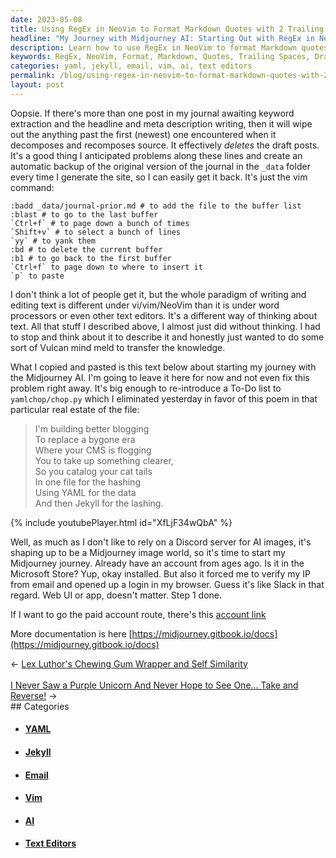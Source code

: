 ```yaml
---
date: 2023-05-08
title: Using RegEx in NeoVim to Format Markdown Quotes with 2 Trailing Spaces
headline: "My Journey with Midjourney AI: Starting Out with RegEx in NeoVim"
description: Learn how to use RegEx in NeoVim to format Markdown quotes with 2 trailing spaces. I describe the process of using Vim commands to back up my journal and the paradigm of writing and editing text with vi/vim/NeoVim. I also discuss my journey with the Midjourney AI, including the Microsoft Store installation, the paid account link, and the documentation link.
keywords: RegEx, NeoVim, Format, Markdown, Quotes, Trailing Spaces, Draft Posts, Backup, Vim, Command, Paradigm, Writing, Editing, Text, Word Processors, Text Editors, Thinking, Source, Decompose, Reconstruct, Automate, Journal, YAML, Jekyll, Lashing, Discord, Server, AI, Images, Microsoft Store, IP, Email, Login, Browser, Web UI, App, Paid Account, Documentation,
categories: yaml, jekyll, email, vim, ai, text editors
permalink: /blog/using-regex-in-neovim-to-format-markdown-quotes-with-2-trailing-spaces/
layout: post
---
```



Oopsie. If there's more than one post in my journal awaiting keyword extraction
and the headline and meta description writing, then it will wipe out the
anything past the first (newest) one encountered when it decomposes and
recomposes source. It effectively *deletes* the draft posts. It's a good thing
I anticipated problems along these lines and create an automatic backup of the
original version of the journal in the `_data` folder every time I generate the
site, so I can easily get it back. It's just the vim command:

```vim
:badd _data/journal-prior.md # to add the file to the buffer list
:blast # to go to the last buffer
`Ctrl+f` # to page down a bunch of times
`Shift+v` # to select a bunch of lines
`yy` # to yank them
:bd # to delete the current buffer
:b1 # to go back to the first buffer
`Ctrl+f` to page down to where to insert it
`p` to paste
```

I don't think a lot of people get it, but the whole paradigm of writing and
editing text is different under vi/vim/NeoVim than it is under word processors
or even other text editors. It's a different way of thinking about text. All
that stuff I described above, I almost just did without thinking. I had to stop
and think about it to describe it and honestly just wanted to do some sort of
Vulcan mind meld to transfer the knowledge.

What I copied and pasted is this text below about starting my journey with the
Midjourney AI. I'm going to leave it here for now and not even fix this problem
right away. It's big enough to re-introduce a To-Do list to `yamlchop/chop.py`
which I eliminated yesterday in favor of this poem in that particular real
estate of the file:


> I'm building better blogging  
> To replace a bygone era  
> Where your CMS is flogging  
> You to take up something clearer,  
> So you catalog your cat tails  
> In one file for the hashing  
> Using YAML for the data  
> And then Jekyll for the lashing.  

{% include youtubePlayer.html id="XfLjF34wQbA" %}

Well, as much as I don't like to rely on a Discord server for AI images, it's
shaping up to be a Midjourney image world, so it's time to start my Midjourney
journey. Already have an account from ages ago. Is it in the Microsoft Store?
Yup, okay installed. But also it forced me to verify my IP from email and
opened up a login in my browser. Guess it's like Slack in that regard. Web UI
or app, doesn't matter. Step 1 done.

If I want to go the paid account route, there's this [account link](https://www.midjourney.com/account)

More documentation is here [https://midjourney.gitbook.io/docs](https://midjourney.gitbook.io/docs)










































<div class="arrow-links"><div class="post-nav-prev"><span class="arrow">&larr;&nbsp;</span><a href="/blog/lex-luthor-s-chewing-gum-wrapper-and-self-similarity/">Lex Luthor's Chewing Gum Wrapper and Self Similarity</a></div> &nbsp; <div class="post-nav-next"><a href="/blog/i-never-saw-a-purple-unicorn-and-never-hope-to-see-one-take-and-reverse/">I Never Saw a Purple Unicorn And Never Hope to See One... Take and Reverse!</a><span class="arrow">&nbsp;&rarr;</span></div></div>
## Categories

<ul>
<li><h4><a href='/yaml/'>YAML</a></h4></li>
<li><h4><a href='/jekyll/'>Jekyll</a></h4></li>
<li><h4><a href='/email/'>Email</a></h4></li>
<li><h4><a href='/vim/'>Vim</a></h4></li>
<li><h4><a href='/ai/'>AI</a></h4></li>
<li><h4><a href='/text-editors/'>Text Editors</a></h4></li></ul>